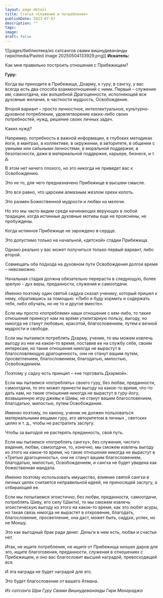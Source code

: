 ```yaml
---
layout: page-detail
title: Статья «Служение и потребление»
publishDate: 2023-07-07
description: ""
tags: 
image: 
draft: false
---
```

![[pages/библиотека/из сатсангов свами вишнудевананды гири/media/Pasted image 20250504133929.png]]
**Искатель:** 

 Как мне правильно построить отношения с Прибежищем?

  
**Гуру:** 

 Когда вы приходите в Прибежище, Дхарму, к гуру, в сангху, у вас всегда есть два способа взаимоотношений с ними. Первый – служение им, самоотдача, как волшебной Драгоценности, исполняющей все духовные желания, в частности мудрость, Освобождение.

 Второй вариант – просто личностное, интеллектуальное, культурно-духовное потребление, удовлетворение каких-либо своих потребностей, нужд, решение своих личных задач.

 Каких нужд?

 Например, потребность в важной информации, в глубоких методиках йоги, в мантрах, в коллективе, в окружении, в авторитете, в общении с умными или сильными личностями, в моральной поддержке, в безопасности, даже в материальной поддержке, карьере, бизнесе, и т. д.

 В этом нет ничего плохого, но это никогда не приведет вас к Освобождению.

 Это не то, для чего предназначено Прибежище в высшем смысле.

 Это все равно, что царским алмазным жезлом орехи колоть.

 Это размен Божественной мудрости и любви на мелочи.

 Но это мы часто видим среди начинающих верующих в любой традиции, когда истинные духовные мотивы еще не прояснены, не пробуждены.

 Когда истинное Прибежище не зарождено в сердце.

 Это допустимо только на начальной, «детской» стадии Прибежища.

 Однако реально у вас может получиться только первый вариант, либо второй.

 Совмещать оба подхода на духовном пути Освобождения долгое время – невозможно.

 Начальная стадия должна обязательно перерасти в следующую, более зрелую – дух веры, преданности, служения и самоотдачи.

 Именно поэтому один святой сиддха сказал ученику, который пришел к нему, обратившись за помощью: «Либо я буду кормить и содержать тебя, либо обучать, но не то и другое вместе».

 Если мы просто «потребляем» наши отношения с кем-либо, то такие отношения принесут нам на время утилитарную пользу, выгоду, но никогда не станут любовью, красотой, благословением, путем к вечной мудрости и свободе.

 Если мы пытаемся потреблять Дхарму, учение, то мы можем извлечь выгоду из нее на какое-то время, поставив ее на службу себе, своим интересам, но такие отношения никогда не вырастут в благословляющую драгоценность, они не станут вашим путем, просветлением, благословением, благодатью, милостью, Освобождением.

 Поэтому у садху есть принцип – «не торговать Дхармой».

 Если мы пытаемся «потреблять» своего гуру, без любви, преданности, самоотдачи, то это может принести выгоду на какое-то время, что-то дать нам, но такие отношения никогда не вырастут в гуру-йогу, возвышенную игру дживы и Шивы, не станут вашим благословением, благодатью, милостью, путем Освобождения.

 Именно поэтому, по канону, ученик не должен пользоваться материальными вещами гуру, его авторитетом в личных , светских целях и т. д., чтобы не растратить заслугу.

 Чтобы за выгодой не растерять преданность, свой путь.

 Если мы пытаемся «потреблять сангху», без служения, чистого видения, любви, самоотдачи, то, конечно, мы сможем извлечь выгоду из этого на какое-то время, но такие отношения никогда не вырастут в «Третью драгоценность», они не станут вашим благословением, благодатью, милостью, Освобождением, и сангха не будет увидена как божественная мандала.

 Именно поэтому использовать имущество, влияние святой сангхи в личных целях считается неправильной идеей, не приносящей заслугу, а отбирающей ее.

 Если мы попытаемся эгоистично, без любви, преданности, самоотдачи, потреблять Шиву, его силу (Шакти), то мы сможем извлечь эгоистическую выгоду из этого на какое-то время, как это любят асуры, но такая связь никогда не вырастет в откровение, благодать, благословение, просветление, она даст, может быть, сиддхи, успех, но не Мокшу.

 Это как выгодный брак ради денег. Деньги в нем есть, любви и счастья нет.

 Итак, не ищите потребления, не ищите от Прибежища низших даров для эго, ищите благоговения, преданности, служения в отношениях с Прибежищем, и оно вас благословит высшей наградой, превосходящей все.

 И эта награда не будет наградой для эго.

 Это будет благословение от вашего Атмана.

*Из сатсанга Шри Гуру Свами Вишнудевананды Гири Махараджа*

  
